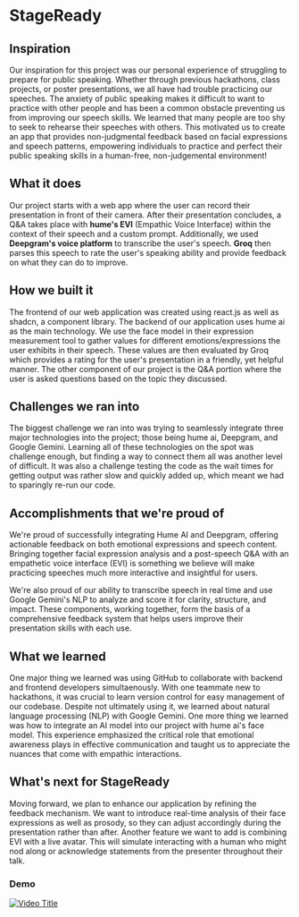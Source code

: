 # StageReady

## Inspiration
Our inspiration for this project was our personal experience of struggling to prepare for public speaking. Whether through previous hackathons, class projects, or poster presentations, we all have had trouble practicing our speeches. The anxiety of public speaking makes it difficult to want to practice with other people and has been a common obstacle preventing us from improving our speech skills. We learned that many people are too shy to seek to rehearse their speeches with others. This motivated us to create an app that provides non-judgmental feedback based on facial expressions and speech patterns, empowering individuals to practice and perfect their public speaking skills in a human-free, non-judgemental environment!

## What it does
Our project starts with a web app where the user can record their presentation in front of their camera. After their presentation concludes, a Q&A takes place with **hume's EVI** (Empathic Voice Interface) within the context of their speech and a custom prompt. Additionally, we used **Deepgram's voice platform** to transcribe the user's speech. **Groq** then parses this speech to rate the user's speaking ability and provide feedback on what they can do to improve.

## How we built it
The frontend of our web application was created using react.js as well as shadcn, a component library. The backend of our application uses hume ai as the main technology. We use the face model in their expression measurement tool to gather values for different emotions/expressions the user exhibits in their speech. These values are then evaluated by Groq which provides a rating for the user's presentation in a friendly, yet helpful manner. The other component of our project is the Q&A portion where the user is asked questions based on the topic they discussed. 

## Challenges we ran into
The biggest challenge we ran into was trying to seamlessly integrate three major technologies into the project; those being hume ai, Deepgram, and Google Gemini. Learning all of these technologies on the spot was challenge enough, but finding a way to connect them all was another level of difficult. It was also a challenge testing the code as the wait times for getting output was rather slow and quickly added up, which meant we had to sparingly re-run our code.

## Accomplishments that we're proud of
We're proud of successfully integrating Hume AI and Deepgram, offering actionable feedback on both emotional expressions and speech content. Bringing together facial expression analysis and a post-speech Q&A with an empathetic voice interface (EVI) is something we believe will make practicing speeches much more interactive and insightful for users.

We're also proud of our ability to transcribe speech in real time and use Google Gemini's NLP to analyze and score it for clarity, structure, and impact. These components, working together, form the basis of a comprehensive feedback system that helps users improve their presentation skills with each use.

## What we learned
One major thing we learned was using GitHub to collaborate with backend and frontend developers simultaenously. With one teammate new to hackathons, it was crucial to learn version control for easy management of our codebase. Despite not ultimately using it, we learned about natural language processing (NLP) with Google Gemini. One more thing we learned was how to integrate an AI model into our project with hume ai's face model. This experience emphasized the critical role that emotional awareness plays in effective communication and taught us to appreciate the nuances that come with empathic interactions.

## What's next for StageReady
Moving forward, we plan to enhance our application by refining the feedback mechanism. We want to introduce real-time analysis of their face expressions as well as prosody, so they can adjust accordingly during the presentation rather than after. Another feature we want to add is combining EVI with a live avatar. This will simulate interacting with a human who might nod along or acknowledge statements from the presenter throughout their talk.

### Demo
[![Video Title](https://img.youtube.com/vi/X6ClOymHh9o/0.jpg)](https://youtu.be/X6ClOymHh9o)

